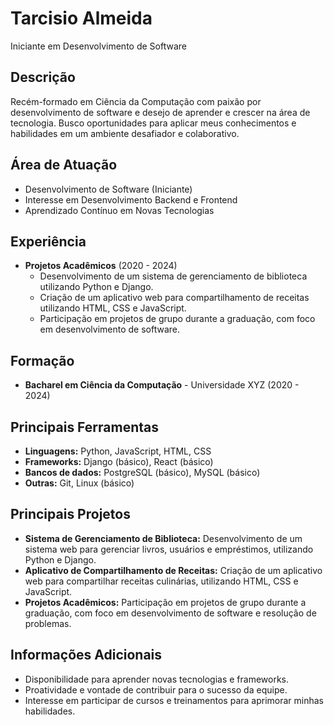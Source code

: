 # Tarcisio Almeida

Iniciante em Desenvolvimento de Software

## Descrição

Recém-formado em Ciência da Computação com paixão por desenvolvimento de software e desejo de aprender e crescer na área de tecnologia. Busco oportunidades para aplicar meus conhecimentos e habilidades em um ambiente desafiador e colaborativo.

## Área de Atuação

- Desenvolvimento de Software (Iniciante)
- Interesse em Desenvolvimento Backend e Frontend
- Aprendizado Contínuo em Novas Tecnologias

## Experiência

- **Projetos Acadêmicos** (2020 - 2024)
  - Desenvolvimento de um sistema de gerenciamento de biblioteca utilizando Python e Django.
  - Criação de um aplicativo web para compartilhamento de receitas utilizando HTML, CSS e JavaScript.
  - Participação em projetos de grupo durante a graduação, com foco em desenvolvimento de software.

## Formação

- **Bacharel em Ciência da Computação** - Universidade XYZ (2020 - 2024)

## Principais Ferramentas

- **Linguagens:** Python, JavaScript, HTML, CSS
- **Frameworks:** Django (básico), React (básico)
- **Bancos de dados:** PostgreSQL (básico), MySQL (básico)
- **Outras:** Git, Linux (básico)

## Principais Projetos

- **Sistema de Gerenciamento de Biblioteca:** Desenvolvimento de um sistema web para gerenciar livros, usuários e empréstimos, utilizando Python e Django.
- **Aplicativo de Compartilhamento de Receitas:** Criação de um aplicativo web para compartilhar receitas culinárias, utilizando HTML, CSS e JavaScript.
- **Projetos Acadêmicos:** Participação em projetos de grupo durante a graduação, com foco em desenvolvimento de software e resolução de problemas.

## Informações Adicionais

- Disponibilidade para aprender novas tecnologias e frameworks.
- Proatividade e vontade de contribuir para o sucesso da equipe.
- Interesse em participar de cursos e treinamentos para aprimorar minhas habilidades.
